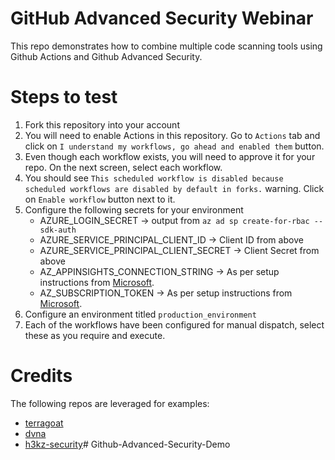 # GitHub Advanced Security Webinar
This repo demonstrates how to combine multiple code scanning tools using Github Actions and Github Advanced Security.

# Steps to test
1. Fork this repository into your account
2. You will need to enable Actions in this repository. Go to `Actions` tab and click on `I understand my workflows, go ahead and enabled them` button.
3. Even though each workflow exists, you will need to approve it for your repo. On the next screen, select each workflow.
4. You should see `This scheduled workflow is disabled because scheduled workflows are disabled by default in forks.` warning. Click on `Enable workflow` button next to it.
5. Configure the following secrets for your environment
    - AZURE_LOGIN_SECRET -> output from `az ad sp create-for-rbac --sdk-auth`
    - AZURE_SERVICE_PRINCIPAL_CLIENT_ID -> Client ID from above
    - AZURE_SERVICE_PRINCIPAL_CLIENT_SECRET -> Client Secret from above
    - AZ_APPINSIGHTS_CONNECTION_STRING -> As per setup instructions from [Microsoft](https://docs.microsoft.com/en-gb/azure/security-center/defender-for-container-registries-cicd).
    - AZ_SUBSCRIPTION_TOKEN -> As per setup instructions from [Microsoft](https://docs.microsoft.com/en-gb/azure/security-center/defender-for-container-registries-cicd).
6. Configure an environment titled `production_environment` 
7. Each of the workflows have been configured for manual dispatch, select these as you require and execute.

# Credits
The following repos are leveraged for examples:
- [terragoat](https://github.com/bridgecrewio/terragoat)
- [dvna](https://github.com/appsecco/dvna)
- [h3kz-security](https://github.com/h3kz-security)# Github-Advanced-Security-Demo
